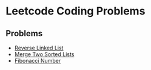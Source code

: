 # Leetcode Coding Problems

## Problems
- [Reverse Linked List](solutions/leet_206.py)
- [Merge Two Sorted Lists](solutions/leet_21.py)
- [Fibonacci Number](solutions/leet_509.py)